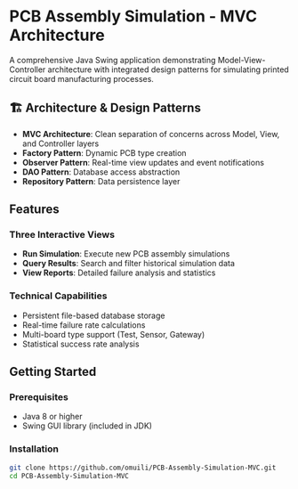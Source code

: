 # PCB Assembly Simulation - MVC Architecture

A comprehensive Java Swing application demonstrating Model-View-Controller architecture with integrated design patterns for simulating printed circuit board manufacturing processes.

## 🏗️ Architecture & Design Patterns

- **MVC Architecture**: Clean separation of concerns across Model, View, and Controller layers
- **Factory Pattern**: Dynamic PCB type creation
- **Observer Pattern**: Real-time view updates and event notifications  
- **DAO Pattern**: Database access abstraction
- **Repository Pattern**: Data persistence layer

## Features

### Three Interactive Views
- **Run Simulation**: Execute new PCB assembly simulations
- **Query Results**: Search and filter historical simulation data
- **View Reports**: Detailed failure analysis and statistics

### Technical Capabilities
- Persistent file-based database storage
- Real-time failure rate calculations
- Multi-board type support (Test, Sensor, Gateway)
- Statistical success rate analysis

## Getting Started

### Prerequisites
- Java 8 or higher
- Swing GUI library (included in JDK)

### Installation
```bash
git clone https://github.com/omuili/PCB-Assembly-Simulation-MVC.git
cd PCB-Assembly-Simulation-MVC
